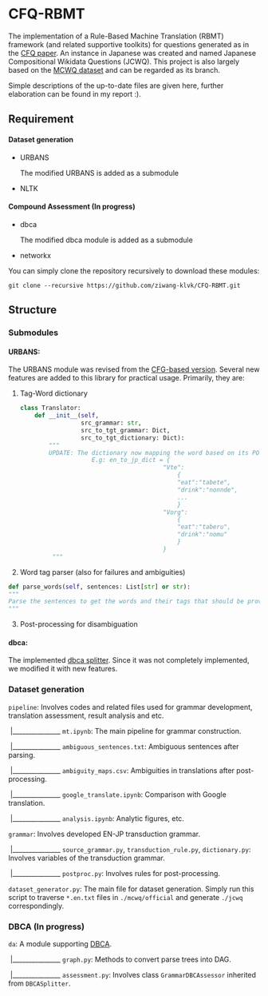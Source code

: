 # CFQ-RBMT

The implementation of a Rule-Based Machine Translation (RBMT) framework (and related supportive toolkits) for questions generated as in the [CFQ paper](https://arxiv.org/pdf/1912.09713v2.pdf). An instance in Japanese was created and named Japanese Compositional Wikidata Questions (JCWQ). This project is also largely based on the [MCWQ dataset](https://github.com/coastalcph/seq2sparql) and can be regarded as its branch.

Simple descriptions of the up-to-date files are given here, further elaboration can be found in my report :).

## Requirement

#### Dataset generation

* URBANS 

  The modified URBANS is added as a submodule

* NLTK

#### Compound Assessment (In progress)

* dbca

  The modified dbca module is added as a submodule

* networkx 

You can simply clone the repository recursively to download these modules:

`git clone --recursive https://github.com/ziwang-klvk/CFQ-RBMT.git`

## Structure

### Submodules

#### URBANS: 

The URBANS module was revised from the [CFG-based version](https://github.com/pyurbans/urbans). Several new features are added to this library for practical usage. Primarily, they are:

1. Tag-Word dictionary

   ```python
   class Translator:
       def __init__(self,
                    src_grammar: str,
                    src_to_tgt_grammar: Dict,
                    src_to_tgt_dictionary: Dict):
           """         
           UPDATE: The dictionary now mapping the word based on its POS tag to avoid ambiguity
                       E.g: en_to_jp_dict = {
                                           "Vte":
                                               {
                                               "eat":"tabete",
                                               "drink":"nonnde",
                                               ...
                                               }
                                           "Vorg":
                                               {
                                               "eat":"taberu",
                                               "drink":"nomu"
                                               }
                                           }
            """
   ```

2.  Word tag parser (also for failures and ambiguities)

   ```python
   def parse_words(self, sentences: List[str] or str):
   """
   Parse the sentences to get the words and their tags that should be provided in the translation dictionary
   """
   ```

3. Post-processing for disambiguation



#### dbca: 
The implemented [dbca splitter](https://github.com/ronentk/dbca-splitter). Since it was not completely implemented, we modified it with new features.

### Dataset generation

`pipeline`: Involves codes and related files used for grammar development, translation assessment, result analysis and etc.

​		|_______________ `mt.ipynb`: The main pipeline for grammar construction.

​        |_______________ `ambiguous_sentences.txt`: Ambiguous sentences after parsing.

​		|_______________ `ambiguity_maps.csv`: Ambiguities in translations after post-processing.

​	    |_______________ `google_translate.ipynb`: Comparison with Google translation.

​		|_______________ `analysis.ipynb`: Analytic figures, etc.




`grammar`: Involves developed EN-JP transduction grammar.

​		|_______________ `source_grammar.py`, `transduction_rule.py`, `dictionary.py`: Involves variables of the transduction grammar.

​		|_______________ `postproc.py`: Involves rules for post-processing.




`dataset_generator.py`: The main file for dataset generation. Simply run this script to traverse `*.en.txt` files in `./mcwq/official` and generate `./jcwq` correspondingly.


### DBCA (In progress)

`da`: A module supporting [DBCA](https://arxiv.org/pdf/1912.09713v2.pdf).

​		|_______________ `graph.py`: Methods to convert parse trees into DAG.

​		|_______________ `assessment.py`: Involves class `GrammarDBCAssessor` inherited from `DBCASplitter`.
